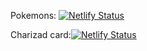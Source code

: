Pokemons: [![Netlify Status](https://api.netlify.com/api/v1/badges/ae6227ab-3e40-46ae-a4c6-53aa199bc8a1/deploy-status)](https://app.netlify.com/sites/wondrous-fudge-22aeca/deploys)

Charizad card:[![Netlify Status](https://api.netlify.com/api/v1/badges/f283f825-df50-4c01-be3d-d24d539cd00e/deploy-status)](https://app.netlify.com/sites/singular-phoenix-f4f6f8/deploys)
